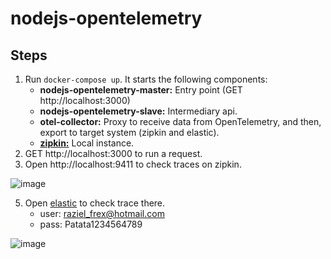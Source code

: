 # nodejs-opentelemetry

## Steps

1. Run `docker-compose up`.
   It starts the following components:
   * **nodejs-opentelemetry-master:** Entry point (GET http://localhost:3000)
   * **nodejs-opentelemetry-slave:** Intermediary api.
   * **otel-collector:** Proxy to receive data from OpenTelemetry, and then, export to target system (zipkin and elastic).
   * [**zipkin:**](https://zipkin.io/) Local instance.
2. GET http://localhost:3000 to run a request.
3. Open http://localhost:9411 to check traces on zipkin.

![image](https://user-images.githubusercontent.com/24419905/113476410-abd9d480-947b-11eb-9c2e-f9d602e2b915.png)

5. Open [elastic](https://cloud.elastic.co/home) to check trace there.
   * user: raziel_frex@hotmail.com
   * pass: Patata1234564789

![image](https://user-images.githubusercontent.com/24419905/113476427-c449ef00-947b-11eb-80e4-88df30950314.png)
